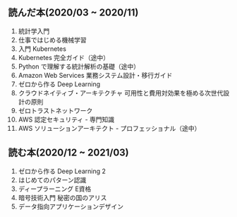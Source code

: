 ## 読んだ本(2020/03 ~ 2020/11)
1. 統計学入門
1. 仕事ではじめる機械学習
1. 入門 Kubernetes
1. Kubernetes 完全ガイド（途中）
1. Python で理解する統計解析の基礎（途中）
1. Amazon Web Services 業務システム設計・移行ガイド
1. ゼロから作る Deep Learning
1. クラウドネイティブ・アーキテクチャ 可用性と費用対効果を極める次世代設計の原則
1. ゼロトラストネットワーク
1. AWS 認定セキュリティ - 専門知識
1. AWS ソリューションアーキテクト - プロフェッショナル（途中）

## 読む本(2020/12 ~ 2021/03)
1. ゼロから作る Deep Learning 2
1. はじめてのパターン認識
1. ディープラーニング E資格
1. 暗号技術入門 秘密の国のアリス
1. データ指向アプリケーションデザイン
